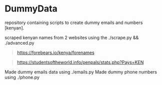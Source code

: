 # DummyData
repository containing scripts to create dummy emails and numbers [kenyan].

scraped kenyan names from 2 websites using the ./scrape.py && ./advanced.py

> https://forebears.io/kenya/forenames

> https://studentsoftheworld.info/penpals/stats.php?Pays=KEN

Made dummy emails data using ./emails.py
Made dummy phone numbers using ./phone.py
